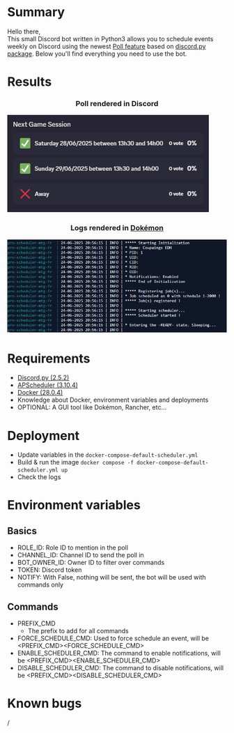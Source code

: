 # Summary
Hello there,<br>
This small Discord bot written in Python3 allows you to schedule events weekly on Discord using the newest [Poll feature](https://discordpy.readthedocs.io/en/latest/api.html?highlight=poll#poll) based on [discord.py package](https://pypi.org/project/discord.py/).
Below you'll find everything you need to use the bot.

# Results
### <p align="center">Poll rendered in Discord</p>
![Rendered](_samples/ui_rendered.png)<br>
### <p align="center">Logs rendered in [Dokémon](https://github.com/productiveops/dokemon)</p>
![Rendered](_samples/logs_rendered.png)<br>

# Requirements
* [Discord.py (2.5.2)](https://pypi.org/project/discord.py/)
* [APScheduler (3.10.4)](https://pypi.org/project/APScheduler/)
* [Docker (28.0.4)](https://docs.docker.com/)
* Knowledge about Docker, environment variables and deployments
* OPTIONAL: A GUI tool like Dokémon, Rancher, etc...

# Deployment
* Update variables in the ```docker-compose-default-scheduler.yml```
* Build & run the image ```docker compose -f docker-compose-default-scheduler.yml up```
* Check the logs

# Environment variables
## Basics
* ROLE_ID: Role ID to mention in the poll
* CHANNEL_ID: Channel ID to send the poll in
* BOT_OWNER_ID: Owner ID to filter over commands
* TOKEN: Discord token
* NOTIFY: With False, nothing will be sent, the bot will be used with commands only
## Commands
* PREFIX_CMD
    - The prefix to add for all commands
* FORCE_SCHEDULE_CMD: Used to force schedule an event, will be <PREFIX_CMD><FORCE_SCHEDULE_CMD>
* ENABLE_SCHEDULER_CMD: The command to enable notifications, will be <PREFIX_CMD><ENABLE_SCHEDULER_CMD>
* DISABLE_SCHEDULER_CMD: The command to disable notifications, will be <PREFIX_CMD><DISABLE_SCHEDULER_CMD>

# Known bugs
/